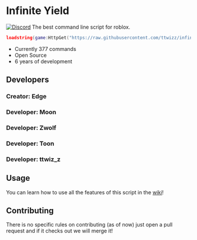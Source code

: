# Infinite Yield 
[![Discord](https://media.discordapp.net/attachments/338403017894395905/668536741942263808/Discord-Logo-Color.png)](https://discord.io/infiniteyield)
The best command line script for roblox.

```lua
loadstring(game:HttpGet("https://raw.githubusercontent.com/ttwizz/infiniteyield/master/source", true))()
```

 - Currently 377 commands
 - Open Source
 - 6 years of development

## Developers
### Creator: Edge

### Developer: Moon
### Developer: Zwolf
### Developer: Toon
### Developer: ttwiz_z


## Usage
You can learn how to use all the features of this script in the [wiki](https://github.com/EdgeIY/infiniteyield/wiki)!

## Contributing
There is no specific rules on contributing (as of now) just open a pull request and if it checks out we will merge it!
